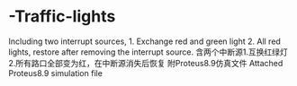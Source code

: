 # -Traffic-lights
Including two interrupt sources, 1. Exchange red and green light 2. All red lights, restore after removing the interrupt source.
含两个中断源1.互换红绿灯2.所有路口全部变为红，在中断源消失后恢复
附Proteus8.9仿真文件
Attached Proteus8.9 simulation file
